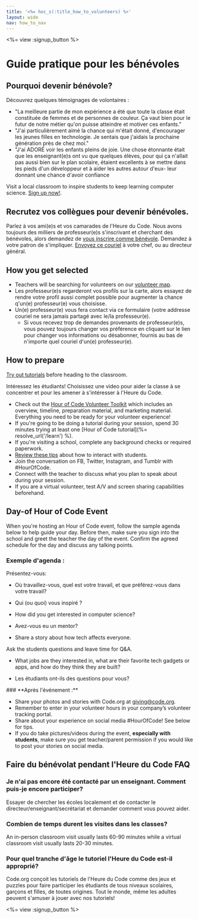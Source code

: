 ```yaml
---
title: '<%= hoc_s(:title_how_to_volunteers) %>'
layout: wide
nav: how_to_nav
---
```

<%= view :signup_button %>

# Guide pratique pour les bénévoles

## Pourquoi devenir bénévole?

Découvrez quelques témoignages de volontaires :

- "La meilleure partie de mon expérience a été que toute la classe était constituée de femmes et de personnes de couleur. Ça vaut bien pour le futur de notre métier qu'on puisse atteindre et motiver ces enfants."
- "J'ai particulièrement aimé la chance qui m'était donné, d'encourager les jeunes filles en technologie. Je sentais que j'aidais la prochaine génération près de chez moi."
- "J'ai ADORÉ voir les enfants pleins de joie. Une chose étonnante était que les enseignant(e)s ont vu que quelques élèves, pour qui ça n'allait pas aussi bien sur le plan scolaire, étaient excellents à se mettre dans les pieds d'un développeur et à aider les autres autour d'eux- leur donnant une chance d'avoir confiance

Visit a local classroom to inspire students to keep learning computer science. [Sign up now!](https://code.org/volunteer/engineer).

## Recrutez vos collègues pour devenir bénévoles. 

Parlez à vos ami(e)s et vos camarades de l'Heure du Code. Nous avons toujours des milliers de professeur(e)s s'inscrivant et cherchant des bénévoles, alors demandez de [vous inscrire comme bénévole](https://code.org/volunteer). Demandez à votre patron de s'impliquer. [Envoyez ce couriel](https://hourofcode.com/promote/resources#email) à votre chef, ou au directeur général.

## How you get selected

- Teachers will be searching for volunteers on our [volunteer map](https://code.org/volunteer/local).
- Les professeur(e)s regarderont vos profils sur la carte, alors essayez de rendre votre profil aussi complet possible pour augmenter la chance q'un(e) professeur(e) vous choisisse.
- Un(e) professeur(e) vous fera contact via ce formulaire (votre addresse couriel ne sera jamais partagé avec le/la professeur(e). 
  - Si vous recevez trop de demandes provenants de professeur(e)s, vous pouvez toujours changer vos préférence en cliquant sur le lien pour changer vos informations ou désabonner, fournis au bas de n'importe quel couriel d'un(e) professeur(e). 

## How to prepare

[Try out tutorials](hourofcode.com/learn) before heading to the classroom.

Intéressez les étudiants! Choisissez une video pour aider la classe à se concentrer et pour les amener à s'intéresser à l'Heure du Code.

- Check out the [Hour of Code Volunteer Toolkit](/files/hoc-volunteer-toolkit.pdf) which includes an overview, timeline, preparation material, and marketing material. Everything you need to be ready for your volunteer experience!
- If you're going to be doing a tutorial during your session, spend 30 minutes trying at least one [Hour of Code tutorial](%= resolve_url('/learn') %).
- If you're visiting a school, complete any background checks or required paperwork.
- [Review these tips](https://code.org/files/CSTT_Volunteers.pdf) about how to interact with students.
- Join the conversation on FB, Twitter, Instagram, and Tumblr with #HourOfCode.
- Connect with the teacher to discuss what you plan to speak about during your session.
- If you are a virtual volunteer, test A/V and screen sharing capabilities beforehand.

## Day-of Hour of Code Event

When you're hosting an Hour of Code event, follow the sample agenda below to help guide your day. Before then, make sure you sign into the school and greet the teacher the day of the event. Confirm the agreed schedule for the day and discuss any talking points.

### **Exemple d'agenda :**

Présentez-vous: </ul>

- Où travaillez-vous, quel est votre travail, et que préférez-vous dans votre travail?
- Qui (ou quoi) vous inspiré ? 
- How did you get interested in computer science?
- Avez-vous eu un mentor?
- Share a story about how tech affects everyone.</ul></td> </tr> 
  Ask the students questions and leave time for Q&A. </ul>
  
  - What jobs are they interested in, what are their favorite tech gadgets or apps, and how do they think they are built? 
  - Les étudiants ont-ils des questions pour vous?</ul></td> </tr> 
    </tbody> </table> 
    ### **Après l'événement :**
    
    - Share your photos and stories with Code.org at giving@code.org.
    - Remember to enter in your volunteer hours in your company’s volunteer tracking portal.
    - Share about your experience on social media #HourOfCode! See below for tips. 
    - If you do take pictures/videos during the event, **especially with students**, make sure you get teacher/parent permission if you would like to post your stories on social media.
    ## Faire du bénévolat pendant l'Heure du Code FAQ
    
    ### **Je n'ai pas encore été contacté par un enseignant. Comment puis-je encore participer?**
    
    Essayer de chercher les écoles localement et de contacter le directeur/enseignant/secrétariat et demander comment vous pouvez aider.
    
    ### **Combien de temps durent les visites dans les classes?**
    
    An in-person classroom visit usually lasts 60-90 minutes while a virtual classroom visit usually lasts 20-30 minutes.
    
    ### **Pour quel tranche d'âge le tutoriel l'Heure du Code est-il approprié?**
    
    Code.org conçoit les tutoriels de l'Heure du Code comme des jeux et puzzles pour faire participer les étudiants de tous niveaux scolaires, garçons et filles, de toutes origines. Tout le monde, même les adultes peuvent s'amuser à jouer avec nos tutoriels!
    
    <%= view :signup_button %>